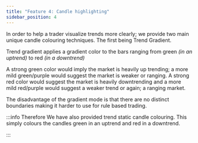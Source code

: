 ```yaml
---
title: "Feature 4: Candle highlighting"
sidebar_position: 4
---
```


In order to help a trader visualize trends more clearly; we provide two main unique candle colouring techniques. The first being Trend Gradient.

Trend gradient applies a gradient color to the bars ranging from green _(in an uptrend)_ to red _(in a downtrend)_

A strong green color would imply the market is heavily up trending; a more mild green/purple would suggest the market is weaker or ranging. A strong red color would suggest the market is heavily downtrending and a more mild red/purple would suggest a weaker trend or again; a ranging market.

The disadvantage of the gradient mode is that there are no distinct boundaries making it harder to use for rule based trading.

:::info Therefore
We have also provided trend static candle colouring. This simply colours the candles green in an uptrend and red in a downtrend.

:::
